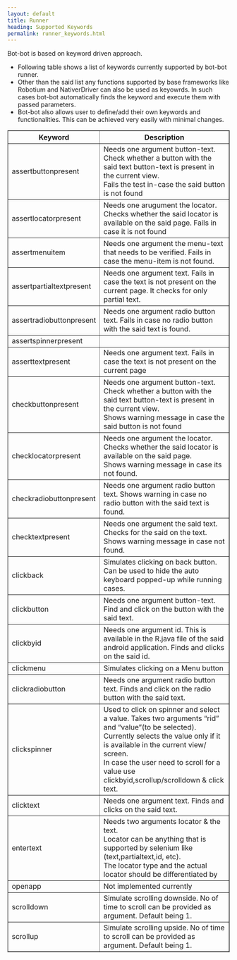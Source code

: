 ```yaml
---
layout: default
title: Runner
heading: Supported Keywords
permalink: runner_keywords.html
---
```


Bot-bot is based on keyword driven approach. 

- Following table shows a list of keywords currently supported by bot-bot runner. 
- Other than the said list any functions supported by base frameworks like Robotium and NativerDriver can also be used as keyowrds. In such cases bot-bot automatically finds the keyword and execute them with passed parameters. 
- Bot-bot also allows user to define/add their own keywords and functionalities. This can be achieved very easily with minimal changes.


<table border="1"><tr><th>Keyword</th><th>Description</th></tr><tr><td><a name="assertbuttonpresent">assertbuttonpresent</a></td><td>Needs one argument button-text. Check whether a button with the said text button-text is present in the current view.</br>Fails the test in-case the said button is not found</td>
</tr>
<tr><td><a name="assertlocatorpresent">assertlocatorpresent</a></td><td>Needs one arugument the locator. Checks whether the said locator is available on the said page. Fails in case it is not found</td>
</tr>
<tr><td><a name="assertmenuitem">assertmenuitem</a></td><td>Needs one argument the menu-text that needs to be verified. Fails in case the menu-item is not found.</td>
</tr>
<tr><td><a name="assertpartialtextpresent">assertpartialtextpresent</a></td><td>Needs one argument text. Fails in case the text is not present on the current page. It checks for only partial text.</td>
</tr>
<tr><td><a name="assertradiobuttonpresent">assertradiobuttonpresent</a></td><td>Needs one argument radio button text. Fails in case no radio button with the said text is found.</td>
</tr>
<tr><td><a name="assertspinnerpresent">assertspinnerpresent</a></td><td></td>
</tr>
<tr><td><a name="asserttextpresent">asserttextpresent</a></td><td>Needs one argument text. Fails in case the text is not present on the current page</td>
</tr>
<tr><td><a name="checkbuttonpresent">checkbuttonpresent</a></td><td>Needs one argument button-text. Check whether a button with the said text button-text is present in the current view.</br> Shows warning message in case the said button is not found</td>
</tr>
<tr><td><a name="checklocatorpresent">checklocatorpresent</a></td><td>Needs one argument the locator. Checks whether the said locator is available on the said page.</br>Shows warning message in case its not found.</td>
</tr>
<tr><td><a name="checkradiobuttonpresent">checkradiobuttonpresent</a></td><td>Needs one argument radio button text. Shows warning in case no radio button with the said text is found.</td>
</tr>
<tr><td><a name="checktextpresent">checktextpresent</a></td><td>Needs one argument the said text. Checks for the said on the text. Shows warning message in case not found.</td>
</tr>
<tr><td><a name="clickback">clickback</a></td><td>Simulates clicking on back button. Can be used to hide the auto keyboard popped-up while running cases.</td>
</tr>
<tr><td><a name="clickbutton">clickbutton</a></td><td>Needs one argument button-text. Find and click on the button with the said text.</td>
</tr>
<tr><td><a name="clickbyid">clickbyid</a></td><td>Needs one argument id. This is available in the R.java file of the said android application. Finds and clicks on the said id.</td>
</tr>
<tr><td><a name="clickmenu">clickmenu</a></td><td>Simulates clicking on a Menu button</td>
</tr>
<tr><td><a name="clickradiobutton">clickradiobutton</a></td><td>Needs one argument radio button text. Finds and click on the radio button with the said text.</td>
</tr>
<tr><td><a name="clickspinner">clickspinner</a></td><td>Used to click on spinner and select a value. Takes two arguments “rid” and “value”(to be selected).</br>Currently selects the value only if it is available in the current view/ screen.</br> In case the user need to scroll for a value use clickbyid,scrollup/scrolldown & click text. </td>
</tr>
<tr><td><a name="clicktext">clicktext</a></td><td>Needs one argument text. Finds and clicks on the said text.</td>
</tr>
<tr><td><a name="entertext">entertext</a></td><td>Needs two arguments locator & the text.</br>Locator can be anything that is supported by selenium like (text,partialtext,id, etc).</br>The locator type and the actual locator should be differentiated by </td>
</tr>
<tr><td><a name="openapp">openapp</a></td><td>Not implemented currently</td>
</tr>
<tr><td><a name="scrolldown">scrolldown</a></td><td>Simulate scrolling downside. No of time to scroll can be provided as argument. Default being 1.</td>
</tr>
<tr><td><a name="scrollup">scrollup</a></td><td>Simulate scrolling upside. No of time to scroll can be provided as argument. Default being 1.</td>
</tr>
</table>
